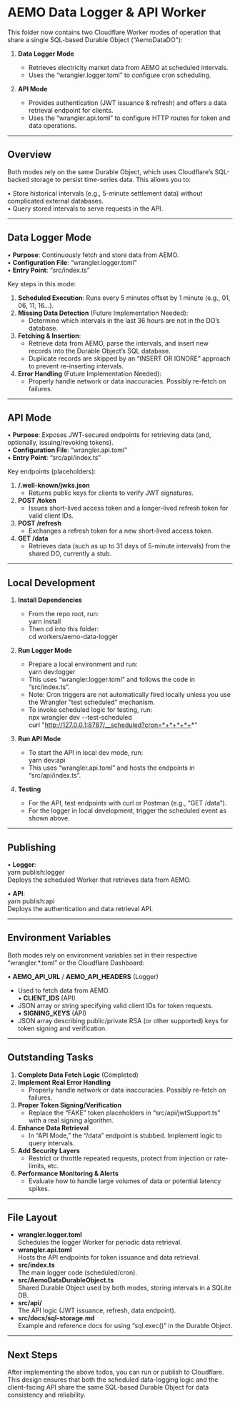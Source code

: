# AEMO Data Logger & API Worker

This folder now contains two Cloudflare Worker modes of operation that share a single SQL-based Durable Object (“AemoDataDO"):

1. **Data Logger Mode**  
   - Retrieves electricity market data from AEMO at scheduled intervals.  
   - Uses the “wrangler.logger.toml” to configure cron scheduling.  

2. **API Mode**  
   - Provides authentication (JWT issuance & refresh) and offers a data retrieval endpoint for clients.  
   - Uses the “wrangler.api.toml” to configure HTTP routes for token and data operations.  

--------------------------------------------------------------------------------

## Overview

Both modes rely on the same Durable Object, which uses Cloudflare’s SQL-backed storage to persist time-series data. This allows you to:

• Store historical intervals (e.g., 5-minute settlement data) without complicated external databases.  
• Query stored intervals to serve requests in the API.  

--------------------------------------------------------------------------------

## Data Logger Mode

• **Purpose**: Continuously fetch and store data from AEMO.  
• **Configuration File**: “wrangler.logger.toml”  
• **Entry Point**: “src/index.ts”  

Key steps in this mode:

1. **Scheduled Execution**: Runs every 5 minutes offset by 1 minute (e.g., 01, 06, 11, 16...).  
2. **Missing Data Detection** (Future Implementation Needed):  
   - Determine which intervals in the last 36 hours are not in the DO’s database.  
3. **Fetching & Insertion**:  
   - Retrieve data from AEMO, parse the intervals, and insert new records into the Durable Object’s SQL database.  
   - Duplicate records are skipped by an “INSERT OR IGNORE” approach to prevent re-inserting intervals.  
4. **Error Handling** (Future Implementation Needed):  
   - Properly handle network or data inaccuracies. Possibly re-fetch on failures.  

--------------------------------------------------------------------------------

## API Mode

• **Purpose**: Exposes JWT-secured endpoints for retrieving data (and, optionally, issuing/revoking tokens).  
• **Configuration File**: “wrangler.api.toml”  
• **Entry Point**: “src/api/index.ts”  

Key endpoints (placeholders):

1. **/.well-known/jwks.json**  
   - Returns public keys for clients to verify JWT signatures.  
2. **POST /token**  
   - Issues short-lived access token and a longer-lived refresh token for valid client IDs.  
3. **POST /refresh**  
   - Exchanges a refresh token for a new short-lived access token.  
4. **GET /data**  
   - Retrieves data (such as up to 31 days of 5-minute intervals) from the shared DO, currently a stub.  

--------------------------------------------------------------------------------

## Local Development

1. **Install Dependencies**  
   - From the repo root, run:  
     yarn install
   - Then cd into this folder:  
     cd workers/aemo-data-logger

2. **Run Logger Mode**  
   - Prepare a local environment and run:  
     yarn dev:logger
   - This uses “wrangler.logger.toml” and follows the code in “src/index.ts”.  
   - Note: Cron triggers are not automatically fired locally unless you use the Wrangler “test scheduled” mechanism.  
   - To invoke scheduled logic for testing, run:  
     npx wrangler dev --test-scheduled  
     curl "http://127.0.0.1:8787/__scheduled?cron=*+*+*+*+*"

3. **Run API Mode**  
   - To start the API in local dev mode, run:  
     yarn dev:api
   - This uses “wrangler.api.toml” and hosts the endpoints in “src/api/index.ts”.  

4. **Testing**  
   - For the API, test endpoints with curl or Postman (e.g., “GET /data”).  
   - For the logger in local development, trigger the scheduled event as shown above.  

--------------------------------------------------------------------------------

## Publishing

• **Logger**:  
  yarn publish:logger  
  Deploys the scheduled Worker that retrieves data from AEMO.

• **API**:  
  yarn publish:api  
  Deploys the authentication and data retrieval API.  

--------------------------------------------------------------------------------

## Environment Variables

Both modes rely on environment variables set in their respective “wrangler.*.toml” or the Cloudflare Dashboard:

• **AEMO_API_URL** / **AEMO_API_HEADERS** (Logger)  
  - Used to fetch data from AEMO.  
• **CLIENT_IDS** (API)  
  - JSON array or string specifying valid client IDs for token requests.  
• **SIGNING_KEYS** (API)  
  - JSON array describing public/private RSA (or other supported) keys for token signing and verification.  

--------------------------------------------------------------------------------

## Outstanding Tasks

1. **Complete Data Fetch Logic** (Completed)  
2. **Implement Real Error Handling**  
   - Properly handle network or data inaccuracies. Possibly re-fetch on failures.  
3. **Proper Token Signing/Verification**  
   - Replace the “FAKE” token placeholders in “src/api/jwtSupport.ts” with a real signing algorithm.  
4. **Enhance Data Retrieval**  
   - In “API Mode,” the “/data” endpoint is stubbed. Implement logic to query intervals.  
5. **Add Security Layers**  
   - Restrict or throttle repeated requests, protect from injection or rate-limits, etc.  
6. **Performance Monitoring & Alerts**  
   - Evaluate how to handle large volumes of data or potential latency spikes.  

--------------------------------------------------------------------------------

## File Layout

- **wrangler.logger.toml**  
  Schedules the logger Worker for periodic data retrieval.  
- **wrangler.api.toml**  
  Hosts the API endpoints for token issuance and data retrieval.  
- **src/index.ts**  
  The main logger code (scheduled/cron).  
- **src/AemoDataDurableObject.ts**  
  Shared Durable Object used by both modes, storing intervals in a SQLite DB.  
- **src/api/**  
  The API logic (JWT issuance, refresh, data endpoint).  
- **src/docs/sql-storage.md**  
  Example and reference docs for using “sql.exec()” in the Durable Object.  

--------------------------------------------------------------------------------

## Next Steps

After implementing the above todos, you can run or publish to Cloudflare. This design ensures that both the scheduled data-logging logic and the client-facing API share the same SQL-based Durable Object for data consistency and reliability.